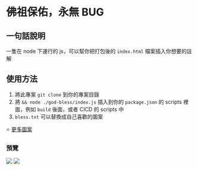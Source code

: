 # 佛祖保佑，永無 BUG

## 一句話說明

一隻在 node 下運行的 js，可以幫你把打包後的 `index.html` 檔案插入你想要的註解

## 使用方法

1. 將此專案 `git clone` 到你的專案目錄
2. 將 `&& node ./god-bless/index.js` 插入到你的 `package.json` 的 scripts 裡面，例如 `build` 後面，或者 CICD 的 scripts 中
3. `bless.txt` 可以替換成自己喜歡的圖案

⭐ [更多圖案](https://github.com/code-cool/code-art)

### 預覽



<img src="https://github.com/j7-dev/god-bless/assets/9213776/35727573-56a2-428b-b650-6333084f9a4a">

<img src="https://github.com/j7-dev/god-bless/assets/9213776/e1583836-5d7a-4409-82c1-e8c18d2ee644">
